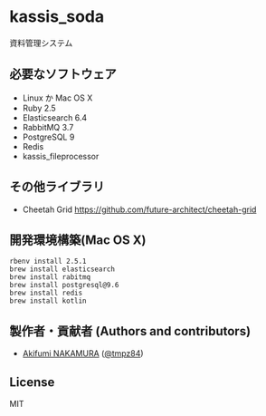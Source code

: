 # kassis_soda

資料管理システム

## 必要なソフトウェア

- Linux か Mac OS X
- Ruby 2.5
- Elasticsearch 6.4
- RabbitMQ 3.7
- PostgreSQL 9
- Redis
- kassis_fileprocessor

## その他ライブラリ

- Cheetah Grid 
https://github.com/future-architect/cheetah-grid

## 開発環境構築(Mac OS X)

```
rbenv install 2.5.1
brew install elasticsearch
brew install rabitmq
brew install postgresql@9.6
brew install redis
brew install kotlin
```


## 製作者・貢献者 (Authors and contributors)
- [Akifumi NAKAMURA](https://github.com/nakamura-akifumi) ([@tmpz84](https://twitter.com/tmpz84))

## License
MIT
